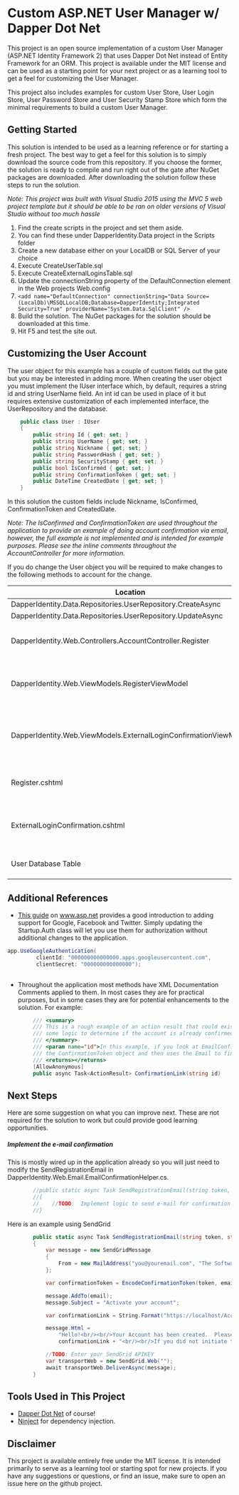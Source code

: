 # Custom ASP.NET User Manager w/ Dapper Dot Net
This project is an open source implementation of a custom User Manager (ASP.NET Identity Framework 2) that uses Dapper Dot Net instead of Entity Framework for an ORM.  This project is available under the MIT license and can be used as a starting point for your next project or as a learning tool to get a feel for customizing the User Manager.

This project also includes examples for custom User Store, User Login Store, User Password Store and User Security Stamp Store which form the minimal requirements to build a custom User Manager.

## Getting Started

This solution is intended to be used as a learning reference or for starting a fresh project.  The best way to get a feel for this solution is to simply download the source code from this repository.  If you choose the former, the solution is ready to compile and run right out of the gate after NuGet packages are downloaded.  After downloading the solution follow these steps to run the solution.

*Note:  This project was built with Visual Studio 2015 using the MVC 5 web project template but it should be able to be ran on older versions of Visual Studio without too much hassle*

1.  Find the create scripts in the project and set them aside.
  1.  You can find these under DapperIdentity.Data project in the Scripts folder
2.  Create a new database either on your LocalDB or SQL Server of your choice
3.  Execute CreateUserTable.sql
4.  Execute CreateExternalLoginsTable.sql
5.  Update the connectionString property of the DefaultConnection element in the Web projects Web.config
  1.  `<add name="DefaultConnection" connectionString="Data Source=(LocalDb)\MSSQLLocalDB;Database=DapperIdentity;Integrated Security=True" providerName="System.Data.SqlClient" />`
6.  Build the solution.  The NuGet packages for the solution should be downloaded at this time.
7.  Hit F5 and test the site out.

## Customizing the User Account

The user object for this example has a couple of custom fields out the gate but you may be interested in adding more.  When creating the user object you must implement the IUser interface which, by default, requires a string id and string UserName field. An int id can be used in place of it but requires extensive customization of each implemented interface, the UserRepository and the database.

```c#
    public class User : IUser
    {
        public string Id { get; set; }
        public string UserName { get; set; }
        public string Nickname { get; set; }
        public string PasswordHash { get; set; }
        public string SecurityStamp { get; set; }
        public bool IsConfirmed { get; set; }
        public string ConfirmationToken { get; set; }
        public DateTime CreatedDate { get; set; }
    }
```

In this solution the custom fields include Nickname, IsConfirmed, ConfirmationToken and CreatedDate.  

*Note: The IsConfirmed and ConfirmationToken are used throughout the application to provide an example of doing account confirmation via email, however, the full example is not implemented and is intended for example purposes.  Please see the inline comments throughout the AccountController for more information.*

If you do change the User object you will be required to make changes to the following methods to account for the change.

Location | Change
-------- | --------
DapperIdentity.Data.Repositories.UserRepository.CreateAsync | Modify the UPDATE query
DapperIdentity.Data.Repositories.UserRepository.UpdateAsync | Modify the UPDATE query
DapperIdentity.Web.Controllers.AccountController.Register | The HttpPost action needs to account for the field when instantiating the User object before calling CreateAsync
DapperIdentity.Web.ViewModels.RegisterViewModel | If the data you are trying to collect is from the user at the time of registration, make sure to update the ViewModel for use with the Register view
DapperIdentity.Web.ViewModels.ExternalLoginConfirmationViewModel | The ExternalLoginConfirmationViewModel is used when collecting additional information about the user if you enable registration with third party systems such as Google
Register.cshtml | Finally after updating the the register and external login confirmation view models, you should update the view to collect this information
ExternalLoginConfirmation.cshtml | If you are gathering this information upon account creation and are using an external login, then you should update the external login confirmation form as well
User Database Table | Should be updated with a column with the appropriate data type for the new field

## Additional References

* [This guide](http://www.asp.net/mvc/overview/security/create-an-aspnet-mvc-5-app-with-facebook-and-google-oauth2-and-openid-sign-on) on www.asp.net provides a good introduction to adding support for Google, Facebook and Twitter.  Simply updating the Startup.Auth class will let you use them for authorization without additional changes to the application.

```c#
app.UseGoogleAuthentication(
         clientId: "000000000000000.apps.googleusercontent.com",
         clientSecret: "000000000000000");
         
```

* Throughout the application most methods have XML Documentation Comments applied to them.  In most cases they are for practical purposes, but in some cases they are for potential enhancements to the solution.  For example:

```c#
        /// <summary>
        /// This is a rough example of an action result that could exist that is called from a confirmation email.  It takes the encoded ConfirmationToken object, decodes it, performs
        /// some logic to determine if the account is already confirmed, if the token expired, or if everything is ok.  This can obviously be better, but it is here for example purposes.
        /// </summary>
        /// <param name="id">In this example, if you look at EmailConfirmationHelper.DecodeConfirmationToken you will see it takes the encoded id parameter from the URL, decodes it back into
        /// the ConfirmationToken object and then uses the Email to find the user.  This is important because without this, the UserManager wouldn't have a way to actually find the user.</param>
        /// <returns></returns>
        [AllowAnonymous]
        public async Task<ActionResult> ConfirmationLink(string id)
```

## Next Steps

Here are some suggestion on what you can improve next.  These are not required for the solution to work but could provide good learning opportunities.

##### Implement the e-mail confirmation
This is mostly wired up in the application already so you will just need to modify the SendRegistrationEmail in DapperIdentity.Web.Email.EmailConfirmationHelper.cs.
```c#
        //public static async Task SendRegistrationEmail(string token, string email)
        //{
        //    //TODO:  Implement logic to send e-mail for confirmation if that is something you want to do
        //}
```

Here is an example using SendGrid

```c#
        public static async Task SendRegistrationEmail(string token, string email)
        {
            var message = new SendGridMessage
            {
                From = new MailAddress("you@youremail.com", "The Software Team")
            };

            var confirmationToken = EncodeConfirmationToken(token, email);

            message.AddTo(email);
            message.Subject = "Activate your account";

            var confirmationLink = String.Format("https://localhost/Account/ConfirmationLink?id={0}", confirmationToken);

            message.Html =
                "Hello!<br/><br/>Your Account has been created.  Please verify your email address by clicking this link to complete the signup process.<br/><br/>" +
                confirmationLink + "<br/><br/>If you did not initiate this request, you may safely ignore this one-time message.  The request will expire shortly.<br/><br/>Sincerely,<br/><br/>The Team";

            //TODO: Enter your SendGrid APIKEY
            var transportWeb = new SendGrid.Web("");
            await transportWeb.DeliverAsync(message);
        }
```

## Tools Used in This Project

* [Dapper Dot Net](https://github.com/StackExchange/dapper-dot-net) of course!
* [Ninject](http://www.ninject.org/) for dependency injection.

## Disclaimer

This project is available entirely free under the MIT license.  It is intended primarily to serve as a learning tool or starting spot for new projects.  If you have any suggestions or questions, or find an issue, make sure to open an issue here on the github project.
